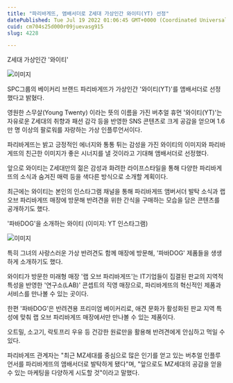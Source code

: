 ```yaml
---
title: "파리바게뜨, 앰배서더로 Z세대 가상인간 와이티(YT) 선정"
datePublished: Tue Jul 19 2022 01:06:45 GMT+0000 (Coordinated Universal Time)
cuid: cm704s25d000r09juevasg915
slug: 4228

---
```



Z세대 가상인간 '와이티'

![이미지](https://cdn.hashnode.com/res/hashnode/image/upload/v1739257109737/5f02ed7a-56b9-4dea-a705-ce32c413df7c.jpeg)

SPC그룹의 베이커리 브랜드 파리바게뜨가 가상인간 '와이티(YT)'를 앰배서더로 선정했다고 밝혔다.

영원한 스무살(Young Twenty) 이라는 뜻의 이름을 가진 버추얼 휴먼 '와이티(YT)'는 자유로운 Z세대의 취향과 패션 감각 등을 반영한 SNS 콘텐츠로 크게 공감을 얻으며 1.6만 명 이상의 팔로워를 자랑하는 가상 인플루언서이다.

파리바게뜨는 밝고 긍정적인 에너지와 통통 튀는 감성을 가진 와이티의 이미지와 파리바게뜨의 친근한 이미지가 좋은 시너지를 낼 것이라고 기대해 앰배서더로 선정했다.

앞으로 와이티는 Z세대만의 젊은 감성과 화려한 라이프스타일을 통해 다양한 파리바게뜨의 소식과 숨겨진 매력 등을 색다른 방식으로 소개할 계획이다.

최근에는 와이티는 본인의 인스타그램 채널을 통해 파리바게뜨 앰버서더 발탁 소식과 랩 오브 파리바게뜨 매장에 방문해 반려견을 위한 간식을 구매하는 모습을 담은 콘텐츠를 공개하기도 했다.

'파바DOG'을 소개하는 와이티 (이미지: YT 인스타그램)

![이미지](https://cdn.hashnode.com/res/hashnode/image/upload/v1739257112294/b0491cd6-58a0-4be3-a199-e790a24acd91.png)

특히 그녀의 사랑스러운 가상 반려견도 함께 매장에 방문해, '파바DOG' 제품들을 생생하게 소개하기도 했다.

와이티가 방문한 미래형 매장 '랩 오브 파리바게뜨'는 IT기업들이 집결된 판교의 지역적 특성을 반영한 '연구소(LAB)' 콘셉트의 직영 매장으로, 파리바게뜨의 혁신적인 제품과 서비스를 만나볼 수 있는 곳이다.

한편 '파바DOG'은 반려견용 프리미엄 베이커리로, 애견 문화가 활성화된 판교 지역 특성에 맞춰 랩 오브 파리바게뜨 매장에서만 만나볼 수 있는 제품이다.

오트밀, 소고기, 락토프리 우유 등 건강한 원료만을 활용해 반려견에게 안심하고 먹일 수 있다.

파리바게뜨 관계자는 "최근 MZ세대를 중심으로 많은 인기를 얻고 있는 버추얼 인플루언서를 파리바게뜨의 앰배서더로 발탁하게 됐다"며, "앞으로도 MZ세대의 공감을 얻을 수 있는 마케팅을 다양하게 시도할 것"이라고 말했다.